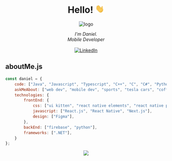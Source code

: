 <h1 align="center">Hello! <img src="https://raw.githubusercontent.com/jurmadani/jurmadani/main/wave.gif" width="28px" alt="👋"></h1>

<div align="center"> 
        <img src="https://github.com/jurmadani/jurmadani/assets/102948701/993a685c-0ebc-43e9-98d8-91a14396a8d7" alt="logo" width="200" style="object-fit: cover;">
    <p align="center">
        <i>
            I'm Daniel.<br>
            Mobile Developer<br>
        </i><br>
        <a href="https://www.linkedin.com/in/daniel-jurma">
            <img src="https://img.shields.io/badge/LinkedIn-blue?style=flat-square&logo=linkedin" alt="LinkedIn">
        </a>
    </p>
</div>


## aboutMe.js

```javascript
const daniel = {
    code: ["Java", "Javascript", "Typescript", "C++", "C", "C#", "Python", "Swift"],
    askMeAbout: ["web dev", "mobile dev", "sports", "tesla cars", "coffee", "ski"],
    technologies: {
        frontEnd: {
            css: ["ui kitten", "react native elements", "react native paper", "tailwind", "MUI"],
            javascript: ["React.js", "React Native", "Next.js"],
            design: ["Figma"],
        },
        backEnd: ["firebase", "python"],
        frameworks: [".NET"],
    }
};
```
  
  
<p align="center">
  <a href="https://github.com/jurmadani">
    <img src="https://komarev.com/ghpvc/?username=jurmadani&color=blue&style=flat)" />
  </a>
</p>
